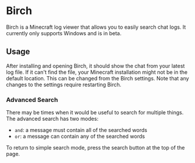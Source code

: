 # Birch

Birch is a Minecraft log viewer that allows you to easily search chat logs. It currently only supports Windows and is in beta.

## Usage

After installing and opening Birch, it should show the chat from your latest log file. If it can't find the file, your Minecraft installation might not be in the default location. This can be changed from the Birch settings. Note that any changes to the settings require restarting Birch.

### Advanced Search

There may be times when it would be useful to search for multiple things. The advanced search has two modes:
- `and`: a message must contain all of the searched words
- `or`: a message can contain any of the searched words

To return to simple search mode, press the search button at the top of the page.